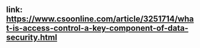## link: https://www.csoonline.com/article/3251714/what-is-access-control-a-key-component-of-data-security.html
